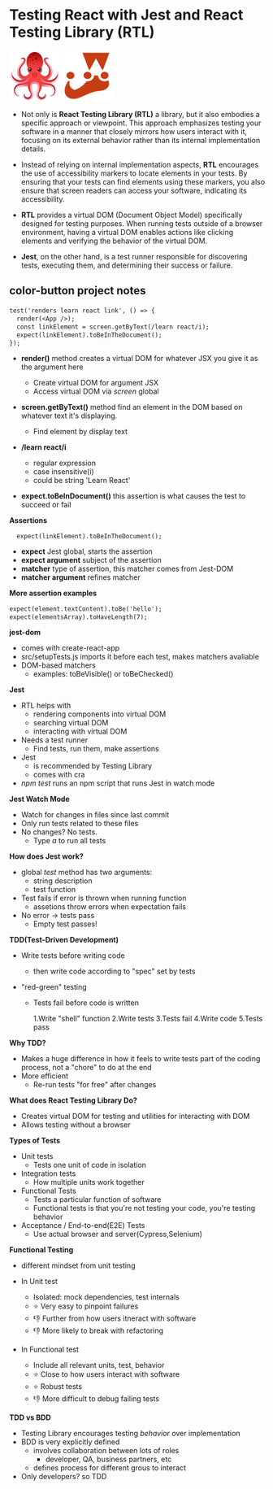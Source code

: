 # Testing React with Jest and React Testing Library (RTL)

<div>
    <a href="https://testing-library.com/docs/react-testing-library/intro/"><img src="./assets/1.png" width="100" height="100"></a>
    <a href="https://jestjs.io/docs/getting-started"><img src="./assets/2.png" width="100" height="100"></a>
</div>

- Not only is **React Testing Library (RTL)** a library, but it also embodies a specific approach or viewpoint. This approach emphasizes testing your software in a manner that closely mirrors how users interact with it, focusing on its external behavior rather than its internal implementation details.

- Instead of relying on internal implementation aspects, **RTL** encourages the use of accessibility markers to locate elements in your tests. By ensuring that your tests can find elements using these markers, you also ensure that screen readers can access your software, indicating its accessibility.

- **RTL** provides a virtual DOM (Document Object Model) specifically designed for testing purposes. When running tests outside of a browser environment, having a virtual DOM enables actions like clicking elements and verifying the behavior of the virtual DOM.

- **Jest**, on the other hand, is a test runner responsible for discovering tests, executing them, and determining their success or failure.

## color-button project notes

```
test('renders learn react link', () => {
  render(<App />);
  const linkElement = screen.getByText(/learn react/i);
  expect(linkElement).toBeInTheDocument();
});

```

- **render()** method creates a virtual DOM for whatever JSX you give it as the argument here

  - Create virtual DOM for argument JSX
  - Access virtual DOM via _screen_ global

- **screen.getByText()** method find an element in the DOM based on whatever text it's displaying.

  - Find element by display text

- **/learn react/i**

  - regular expression
  - case insensitive(i)
  - could be string 'Learn React'

- **expect.toBeInDocument()** this assertion is what causes the test to succeed or fail

**Assertions**

```
  expect(linkElement).toBeInTheDocument();

```

- **expect** Jest global, starts the assertion
- **expect argument** subject of the assertion
- **matcher** type of assertion, this matcher comes from Jest-DOM
- **matcher argument** refines matcher

**More assertion examples**

```
expect(element.textContent).toBe('hello');
expect(elementsArray).toHaveLength(7);

```

**jest-dom**

- comes with create-react-app
- src/setupTests.js imports it before each test, makes matchers avaliable
- DOM-based matchers
  - examples: toBeVisible() or toBeChecked()

**Jest**

- RTL helps with
  - rendering components into virtual DOM
  - searching virtual DOM
  - interacting with virtual DOM
- Needs a test runner
  - Find tests, run them, make assertions
- Jest
  - is recommended by Testing Library
  - comes with cra
- _npm test_ runs an npm script that runs Jest in watch mode

**Jest Watch Mode**

- Watch for changes in files since last commit
- Only run tests related to these files
- No changes? No tests.
  - Type _a_ to run all tests

**How does Jest work?**

- global _test_ method has two arguments:
  - string description
  - test function
- Test fails if error is thrown when running function
  - assetions throw errors when expectation fails
- No error -> tests pass
  - Empty test passes!

**TDD(Test-Driven Development)**

- Write tests before writing code
  - then write code according to "spec" set by tests
- "red-green" testing

  - Tests fail before code is written

    1.Write "shell" function
    2.Write tests
    3.Tests fail
    4.Write code
    5.Tests pass

**Why TDD?**

- Makes a huge difference in how it feels to write tests
  part of the coding process, not a "chore" to do at the end
- More efficient
  - Re-run tests "for free" after changes

**What does React Testing Library Do?**

- Creates virtual DOM for testing and utilities for interacting with DOM
- Allows testing without a browser

**Types of Tests**

- Unit tests
  - Tests one unit of code in isolation
- Integration tests
  - How multiple units work together
- Functional Tests
  - Tests a particular function of software
  - Functional tests is that you're not testing your code, you're testing behavior
- Acceptance / End-to-end(E2E) Tests
  - Use actual browser and server(Cypress,Selenium)

**Functional Testing**

- different mindset from unit testing
- In Unit test

  - Isolated: mock dependencies, test internals
  - ⭐️ Very easy to pinpoint failures
  - 👎 Further from how users itneract with software
  - 👎 More likely to break with refactoring

- In Functional test
  - Include all relevant units, test, behavior
  - ⭐️ Close to how users interact with software
  - ⭐️ Robust tests
  - 👎 More difficult to debug failing tests

**TDD vs BDD**

- Testing Library encourages testing _behavior_ over implementation
- BDD is very explicitly defined
  - involves collaboration between lots of roles
    - developer, QA, business partners, etc
  - defines process for different grous to interact
- Only developers? so TDD
